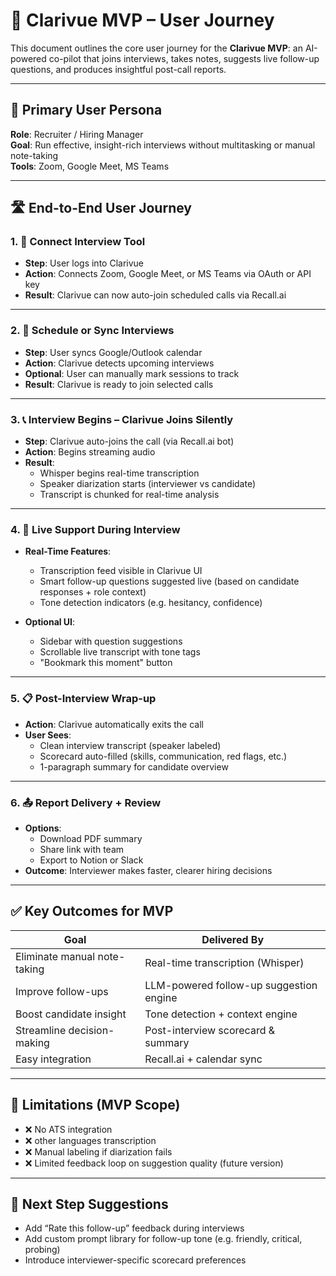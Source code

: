 # 🧭 Clarivue MVP – User Journey

This document outlines the core user journey for the **Clarivue MVP**: an AI-powered co-pilot that joins interviews, takes notes, suggests live follow-up questions, and produces insightful post-call reports.

---

## 👤 Primary User Persona

**Role**: Recruiter / Hiring Manager  
**Goal**: Run effective, insight-rich interviews without multitasking or manual note-taking  
**Tools**: Zoom, Google Meet, MS Teams  

---

## 🛣️ End-to-End User Journey

### 1. 🔗 **Connect Interview Tool**

- **Step**: User logs into Clarivue
- **Action**: Connects Zoom, Google Meet, or MS Teams via OAuth or API key
- **Result**: Clarivue can now auto-join scheduled calls via Recall.ai

---

### 2. 📅 **Schedule or Sync Interviews**

- **Step**: User syncs Google/Outlook calendar
- **Action**: Clarivue detects upcoming interviews
- **Optional**: User can manually mark sessions to track
- **Result**: Clarivue is ready to join selected calls

---

### 3. 📞 **Interview Begins – Clarivue Joins Silently**

- **Step**: Clarivue auto-joins the call (via Recall.ai bot)
- **Action**: Begins streaming audio
- **Result**:
  - Whisper begins real-time transcription
  - Speaker diarization starts (interviewer vs candidate)
  - Transcript is chunked for real-time analysis

---

### 4. 🤖 **Live Support During Interview**

- **Real-Time Features**:
  - Transcription feed visible in Clarivue UI
  - Smart follow-up questions suggested live (based on candidate responses + role context)
  - Tone detection indicators (e.g. hesitancy, confidence)

- **Optional UI**:
  - Sidebar with question suggestions
  - Scrollable live transcript with tone tags
  - "Bookmark this moment" button

---

### 5. 📋 **Post-Interview Wrap-up**

- **Action**: Clarivue automatically exits the call
- **User Sees**:
  - Clean interview transcript (speaker labeled)
  - Scorecard auto-filled (skills, communication, red flags, etc.)
  - 1-paragraph summary for candidate overview

---

### 6. 📤 **Report Delivery + Review**

- **Options**:
  - Download PDF summary
  - Share link with team
  - Export to Notion or Slack
- **Outcome**: Interviewer makes faster, clearer hiring decisions

---

## ✅ Key Outcomes for MVP

| Goal | Delivered By |
|------|--------------|
| Eliminate manual note-taking | Real-time transcription (Whisper) |
| Improve follow-ups | LLM-powered follow-up suggestion engine |
| Boost candidate insight | Tone detection + context engine |
| Streamline decision-making | Post-interview scorecard & summary |
| Easy integration | Recall.ai + calendar sync |

---

## 🚧 Limitations (MVP Scope)

- ❌ No ATS integration
- ❌ other languages transcription
- ❌ Manual labeling if diarization fails
- ❌ Limited feedback loop on suggestion quality (future version)

---

## 📌 Next Step Suggestions

- Add “Rate this follow-up” feedback during interviews
- Add custom prompt library for follow-up tone (e.g. friendly, critical, probing)
- Introduce interviewer-specific scorecard preferences

